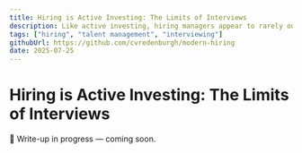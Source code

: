 ```yaml
---
title: Hiring is Active Investing: The Limits of Interviews
description: Like active investing, hiring managers appear to rarely outperform the index.  Research on coding tests, case studies, and highly structured interviews consistently show poor job performance forecasting. I explore the implications for today's ultra-lengthy hiring processes and what interviews could productively focus on (from both sides).
tags: ["hiring", "talent management", "interviewing"]
githubUrl: https://github.com/cvredenburgh/modern-hiring
date: 2025-07-25
---
```


# Hiring is Active Investing: The Limits of Interviews


🚧 Write-up in progress — coming soon.